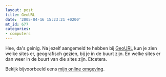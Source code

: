 ```yaml
---
layout: post
title: GeoURL
date: '2005-04-16 15:23:21 +0200'
mt_id: 677
categories:
- computers
---
```

Hee, da's geinig. Na jezelf aangemeld te hebben bij <a href="http://geourl.org/">GeoURL</a> kun je zien welke sites er, geografisch gezien, bij je in de buurt zijn. En welke sites er dan weer in de buurt van die sites zijn. Etcetera.

Bekijk bijvoorbeeld eens <a href="http://geourl.org/near/?p=http://www.breun.nl/">mijn online omgeving</a>.
